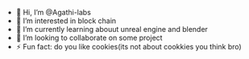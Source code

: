 - 👋 Hi, I’m @Agathi-labs
- 👀 I’m interested in block chain
- 🌱 I’m currently learning abouut unreal engine and blender 
- 💞️ I’m looking to collaborate on some project
- ⚡ Fun fact: do you like cookies(its not about cookkies you think bro)

<!---
Agathi-labs/Agathi-labs is a ✨ special ✨ repository because its `README.md` (this file) appears on your GitHub profile.
You can click the Preview link to take a look at your changes.
--->
